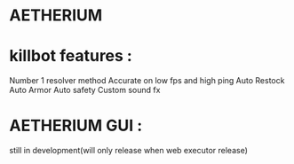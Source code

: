 # AETHERIUM
# killbot features : 
Number 1 resolver method
Accurate on low fps and high ping
Auto Restock
Auto Armor
Auto safety
Custom sound fx
# AETHERIUM GUI : 
still in development(will only release when web executor release)
